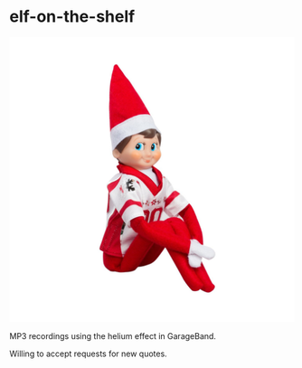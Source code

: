 elf-on-the-shelf
================
![Screenshot](screenshot.jpg)

MP3 recordings using the helium effect in GarageBand.

Willing to accept requests for new quotes.